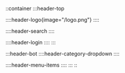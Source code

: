 ::container
:::header-top

<div class="h-8 w-32">

::::header-logo{image="/logo.png"}
::::

</div>

::::header-search
::::

::::header-login
::::
:::

:::header-bot
::::header-category-dropdown
::::

::::header-menu-items
::::
:::
::
